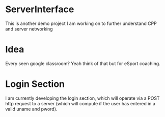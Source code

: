 # ServerInterface
This is another demo project I am working on to further understand CPP and server networking

# Idea
Every seen google classroom? Yeah think of that but for eSport coaching.

# Login Section 
I am currently developing the login section, which will operate via a POST http request to a server (which will compute if the user has entered in a valid uname and pword).
